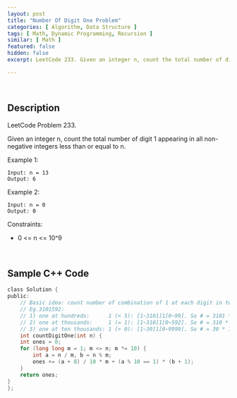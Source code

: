 ```yaml
---
layout: post
title: "Number Of Digit One Problem"
categories: [ Algorithm, Data Structure ]
tags: [ Math, Dynamic Programming, Recursion ]
similar: [ Math ]
featured: false
hidden: false
excerpt: LeetCode 233. Given an integer n, count the total number of digit 1 appearing in all non-negative integers less than or equal to n.

---
```


<br />

## Description

LeetCode Problem 233.

Given an integer n, count the total number of digit 1 appearing in all non-negative integers less than or equal to n.

Example 1:
```
Input: n = 13
Output: 6
```

Example 2:
```
Input: n = 0
Output: 0
```

Constraints:
* 0 <= n <= 10^9

<br />

## Sample C++ Code


```c
class Solution {
public:
    // Basic idea: count number of combination of 1 at each digit in two cases: prefix appears or not
    // Eg.3101592:
    // 1) one at hundreds:      1 (< 5): [1~3101]1[0~99]. So # = 3101 * 100 + 100 (Safe since 31011XX never be greater than 31015XX)
    // 2) one at thousands:     1 (= 1): [1~310]1[0~592]. So # = 310 * 1000 + (592 + 1) (Unsafe if prefix is 0, it must be <= 1592)
    // 3) one at ten thousands: 1 (> 0): [1~30]1[0~9999]. So # = 30 * 10000 (If prefix is 0, no 1 digit number exist)
    int countDigitOne(int n) {
    int ones = 0;
    for (long long m = 1; m <= n; m *= 10) {
        int a = n / m, b = n % m;
        ones += (a + 8) / 10 * m + (a % 10 == 1) * (b + 1);
    }
    return ones;
}
};
```


